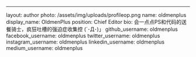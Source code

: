 ---
layout: author
photo: /assets/img/uploads/profileop.png
name: oldmenplus
display_name: OldmenPlus
position: Chief Editor
bio: 会一点点PS和代码的送餐骑士，疯狂吐槽的强迫症收集控 (´･Д･)」
github_username: oldmenplus
facebook_username: oldmenplus
twitter_username: oldmenplus
instagram_username: oldmenplus
linkedin_username: oldmenplus
medium_username: oldmenplus

